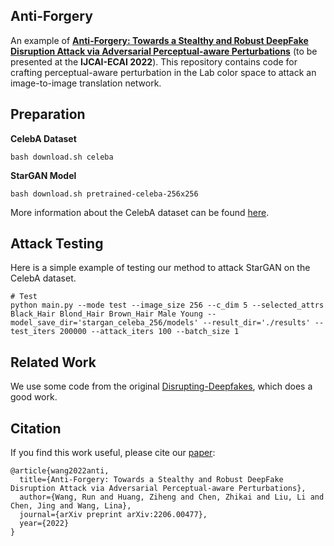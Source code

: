 ## Anti-Forgery
An example of **[Anti-Forgery: Towards a Stealthy and Robust DeepFake Disruption Attack via Adversarial Perceptual-aware Perturbations](https://arxiv.org/abs/2206.00477)** (to be presented at the **IJCAI-ECAI 2022**). This repository contains code for crafting perceptual-aware perturbation in the Lab color space to attack an image-to-image translation network. 

## Preparation
**CelebA Dataset**

```
bash download.sh celeba
```
**StarGAN Model**

```
bash download.sh pretrained-celeba-256x256
```

More information about the CelebA dataset can be found [here](http://mmlab.ie.cuhk.edu.hk/projects/CelebA.html). 

## Attack Testing

Here is a simple example of  testing our method to attack StarGAN on the CelebA dataset.
```
# Test
python main.py --mode test --image_size 256 --c_dim 5 --selected_attrs Black_Hair Blond_Hair Brown_Hair Male Young --model_save_dir='stargan_celeba_256/models' --result_dir='./results' --test_iters 200000 --attack_iters 100 --batch_size 1
```

## Related Work

We use some code from the original [Disrupting-Deepfakes](https://github.com/natanielruiz/disrupting-deepfakes), which does a good work.

## Citation
If you find this work useful, please cite our [paper](https://arxiv.org/abs/2206.00477):
```
@article{wang2022anti,
  title={Anti-Forgery: Towards a Stealthy and Robust DeepFake Disruption Attack via Adversarial Perceptual-aware Perturbations},
  author={Wang, Run and Huang, Ziheng and Chen, Zhikai and Liu, Li and Chen, Jing and Wang, Lina},
  journal={arXiv preprint arXiv:2206.00477},
  year={2022}
}
```
